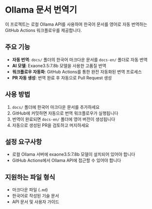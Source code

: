 # Ollama 문서 번역기

이 프로젝트는 로컬 Ollama API를 사용하여 한국어 문서를 영어로 자동 번역하는 GitHub Actions 워크플로우를 제공합니다.

## 주요 기능

- **자동 번역**: `docs/` 폴더의 한국어 마크다운 문서를 `docs-en/` 폴더로 자동 번역
- **AI 모델**: Exaone3.5:7.8b 모델을 사용한 고품질 번역
- **워크플로우 자동화**: GitHub Actions를 통한 완전 자동화된 번역 프로세스
- **PR 자동 생성**: 번역 완료 후 자동으로 Pull Request 생성

## 사용 방법

1. `docs/` 폴더에 한국어 마크다운 문서를 추가하세요
2. GitHub에 커밋하면 자동으로 번역 워크플로우가 실행됩니다
3. 번역이 완료되면 `docs-en/` 폴더에 영어 버전이 생성됩니다
4. 자동으로 생성된 PR을 검토하고 머지하세요

## 설정 요구사항

- 로컬 Ollama 서버에 exaone3.5:7.8b 모델이 설치되어 있어야 합니다
- GitHub Actions에서 Ollama API에 접근할 수 있어야 합니다

## 지원하는 파일 형식

- 마크다운 파일 (`.md`)
- 한국어로 작성된 기술 문서
- API 문서 및 사용자 가이드